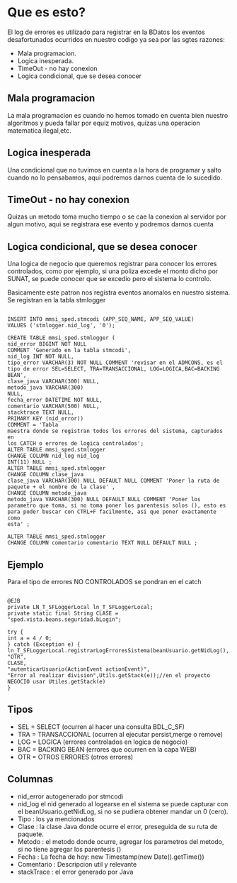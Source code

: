 # Que es esto? #

El log de errores es utilizado para registrar en la BDatos los eventos desafortunados ocurridos en nuestro codigo ya sea por las sgtes razones:
  * Mala programacion.
  * Logica inesperada.
  * TimeOut - no hay conexion
  * Logica condicional, que se desea conocer

## Mala programacion ##

La mala programacion es cuando no hemos tomado en cuenta bien nuestro algoritmos y pueda fallar por equiz motivos, quizas una operacion matematica ilegal,etc.

## Logica inesperada ##

Una condicional que no tuvimos en cuenta a la hora de programar y salto cuando no lo pensabamos, aqui podremos darnos cuenta de lo sucedido.

## TimeOut - no hay conexion ##
Quizas un metodo toma mucho tiempo o se cae la conexion al servidor por algun motivo, aqui se registrara ese evento y podremos darnos cuenta

## Logica condicional, que se desea conocer ##

Una logica de negocio que queremos registrar para conocer los errores controlados, como por ejemplo, si una poliza excede el monto dicho por SUNAT, se puede conocer que se excedio pero el sistema lo controlo.

Basicamente este patron nos registra eventos anomalos en nuestro sistema.
Se registran en la tabla stmlogger
```

INSERT INTO mmsi_sped.stmcodi (APP_SEQ_NAME, APP_SEQ_VALUE)
VALUES ('stmlogger.nid_log', '0');

CREATE TABLE mmsi_sped.stmlogger (
nid_error BIGINT NOT NULL
COMMENT 'Generado en la tabla stmcodi',
nid_log INT NOT NULL,
tipo_error VARCHAR(3) NOT NULL COMMENT 'revisar en el ADMCONS, es el
tipo de error SEL=SELECT, TRA=TRANSACCIONAL, LOG=LOGICA,BAC=BACKING
BEAN',
clase_java VARCHAR(300) NULL,
metodo_java VARCHAR(300)
NULL,
fecha_error DATETIME NOT NULL,
comentario VARCHAR(500) NULL,
stacktrace TEXT NULL,
PRIMARY KEY (nid_error))
COMMENT = 'Tabla
maestra donde se registran todos los errores del sistema, capturados en
los CATCH o errores de logica controlados';
ALTER TABLE mmsi_sped.stmlogger
CHANGE COLUMN nid_log nid_log
INT(11) NULL ;
ALTER TABLE mmsi_sped.stmlogger
CHANGE COLUMN clase_java
clase_java VARCHAR(300) NULL DEFAULT NULL COMMENT 'Poner la ruta de
paquete + el nombre de la clase' ,
CHANGE COLUMN metodo_java
metodo_java VARCHAR(300) NULL DEFAULT NULL COMMENT 'Poner los
parametro que toma, si no toma poner los parentesis solos (), esto es
para poder buscar con CTRL+F facilmente, asi que poner exactamente como
esta' ;

ALTER TABLE mmsi_sped.stmlogger
CHANGE COLUMN comentario comentario TEXT NULL DEFAULT NULL ;

```

## Ejemplo ##

Para el tipo de errores NO CONTROLADOS se pondran en el catch

```

@EJB
private LN_T_SFLoggerLocal ln_T_SFLoggerLocal;
private static final String CLASE = "sped.vista.beans.seguridad.bLogin";

try {
int a = 4 / 0;
} catch (Exception e) {
ln_T_SFLoggerLocal.registrarLogErroresSistema(beanUsuario.getNidLog(),
"OTR",
CLASE,
"autenticarUsuario(ActionEvent actionEvent)",
"Error al realizar division",Utils.getStack(e));//en el proyecto NEGOCIO usar Utiles.getStack(e)
}

```

## Tipos ##
  * SEL = SELECT (ocurren al hacer una consulta BDL\_C\_SF)
  * TRA = TRANSACCIONAL (ocurren al ejecutar persist,merge o remove)
  * LOG = LOGICA (errores controlados en logica de negocio)
  * BAC = BACKING BEAN (errores que ocurren en la capa WEB)
  * OTR = OTROS ERRORES (otros errores)

## Columnas ##
  * nid\_error autogenerado por stmcodi
  * nid\_log el nid generado al logearse en el sistema se puede capturar con el beanUsuario.getNidLog, si no se pudiera obtener mandar un 0 (cero).
  * Tipo : los ya mencionados
  * Clase : la clase Java donde ocurre el error, preseguida de su ruta de paquete.
  * Metodo : el metodo donde ocurre, agregar los parametros del metodo, si no tiene agregar los parentesis ()
  * Fecha : La fecha de hoy: new Timestamp(new Date().getTime())
  * Comentario : Descripcion util y relevante
  * stackTrace : el error generado por Java
